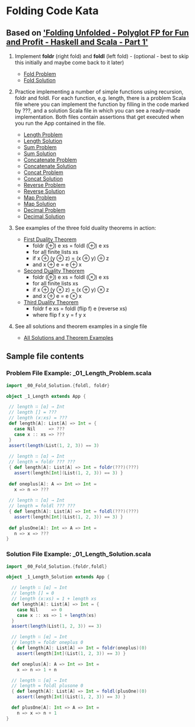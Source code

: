 
# Folding Code Kata

## Based on ['Folding Unfolded - Polyglot FP for Fun and Profit - Haskell and Scala - Part 1'](https://www.slideshare.net/pjschwarz/folding-unfolded-polyglot-fp-for-fun-and-profit-haskell-and-scala)

1. Implement **foldr** (right fold) and **foldl** (left fold) - (optional - best to skip this initially and maybe come back to it later)
   * [Fold Problem](https://github.com/philipschwarz/folding-code-kata-scala/blob/master/src/main/scala/_00_Fold_Problem.scala)
   * [Fold Solution](https://github.com/philipschwarz/folding-code-kata-scala/blob/master/src/main/scala/_00_Fold_Solution.scala)
2. Practice implementing a number of simple functions using recursion, foldr and foldl. For each function, e.g. length, there is a problem Scala file where you can implement the function by filling in the code marked by ???, and a solution Scala file in which you can see a ready-made implementation. Both files contain assertions that get executed when you run the App contained in the file. 
   * [Length Problem](https://github.com/philipschwarz/folding-code-kata-scala/blob/master/src/main/scala/_01_Length_Problem.scala)
   * [Length Solution](https://github.com/philipschwarz/folding-code-kata-scala/blob/master/src/main/scala/_01_Length_Solution.scala)
   * [Sum Problem](https://github.com/philipschwarz/folding-code-kata-scala/blob/master/src/main/scala/_02_Sum_Problem.scala)
   * [Sum Solution](https://github.com/philipschwarz/folding-code-kata-scala/blob/master/src/main/scala/_02_Sum_Solution.scala)
   * [Concatenate Problem](https://github.com/philipschwarz/folding-code-kata-scala/blob/master/src/main/scala/_03_Concatenate_Problem.scala)
   * [Concatenate Solution](https://github.com/philipschwarz/folding-code-kata-scala/blob/master/src/main/scala/_03_Concatenate_Solution.scala)
   * [Concat Problem](https://github.com/philipschwarz/folding-code-kata-scala/blob/master/src/main/scala/_04_Concat_Problem.scala)
   * [Concat Solution](https://github.com/philipschwarz/folding-code-kata-scala/blob/master/src/main/scala/_04_Concat_Solution.scala)
   * [Reverse Problem](https://github.com/philipschwarz/folding-code-kata-scala/blob/master/src/main/scala/_05_Reverse_Problem.scala)
   * [Reverse Solution](https://github.com/philipschwarz/folding-code-kata-scala/blob/master/src/main/scala/_05_Reverse_Solution.scala)
   * [Map Problem](https://github.com/philipschwarz/folding-code-kata-scala/blob/master/src/main/scala/_06_Map_Problem.scala)
   * [Map Solution](https://github.com/philipschwarz/folding-code-kata-scala/blob/master/src/main/scala/_06_Map_Solution.scala)
   * [Decimal Problem](https://github.com/philipschwarz/folding-code-kata-scala/blob/master/src/main/scala/_07_Decimal_Problem.scala)
   * [Decimal Solution](https://github.com/philipschwarz/folding-code-kata-scala/blob/master/src/main/scala/_07_Decimal_Solution.scala)
3. See examples of the three fold duality theorems in action:                  
   * [First Duality Theorem](https://github.com/philipschwarz/folding-code-kata-scala/blob/master/src/main/scala/_08_First_Duality_Theorem.scala)
      * foldr (⊕) e xs = foldl (⊕) e xs 
      * for all finite lists xs
      * if x ⊕ (y ⊕ z)  = (x ⊕ y) ⊕ z 
      * and x ⊕ e = e ⊕ x
   * [Second Duality Theorem](https://github.com/philipschwarz/folding-code-kata-scala/blob/master/src/main/scala/_09_Second_Duality_Theorem.scala)
      * foldr (⊕) e xs = foldl (⊗) e xs 
      * for all finite lists xs
      * if x ⊕ (y ⊗ z)  = (x ⊕ y) ⊗ z 
      * and x ⊕ e = e ⊗ x
   * [Third Duality Theorem](https://github.com/philipschwarz/folding-code-kata-scala/blob/master/src/main/scala/_10_Third_Duality_Theorem.scala) 
      * foldr f e xs = foldl (flip f) e (reverse xs) 
      * where flip f x y = f y x                 
 
4. See all solutions and theorem examples in a single file

   * [All Solutions and Theorem Examples](https://github.com/philipschwarz/folding-code-kata-scala/blob/master/src/main/scala/_11_All_Solutions_and_Theorem_Examples.scala)
    
## Sample file contents
### Problem File Example: _01_Length_Problem.scala
 
 ```Scala
import _00_Fold_Solution.{foldl, foldr}

object _1_Length extends App {

  // length ∷ [α] → Int
  // length [] = ???
  // length (x:xs) = ???   
  def length[A]: List[A] => Int = {
    case Nil     => ???
    case x :: xs => ???
  }
  assert(length(List(1, 2, 3)) == 3)
  
  // length ∷ [α] → Int
  // length = foldr ??? ???
  { def length[A]: List[A] => Int = foldr(???)(???)
    assert(length[Int](List(1, 2, 3)) == 3) }
  
  def oneplus[A]: A => Int => Int =
    x => n => ???
  
  // length ∷ [α] → Int
  // length = foldl ??? ???
  { def length[A]: List[A] => Int = foldl(???)(???)
    assert(length[Int](List(1, 2, 3)) == 3) }
  
  def plusOne[A]: Int => A => Int =
    n => x => ???
}
 ```

### Solution File Example: _01_Length_Solution.scala

```Scala
import _00_Fold_Solution.{foldr,foldl}

object _1_Length_Solution extends App {

  // length ∷ [α] → Int
  // length [] = 0
  // length (x:xs) = 1 + length xs
  def length[A]: List[A] => Int = {
    case Nil     => 0
    case x :: xs => 1 + length(xs)
  }
  assert(length(List(1, 2, 3)) == 3)

  // length ∷ [α] → Int
  // length = foldr oneplus 0
  { def length[A]: List[A] => Int = foldr(oneplus)(0)
    assert(length[Int](List(1, 2, 3)) == 3) }

  def oneplus[A]: A => Int => Int =
    x => n => 1 + n

  // length ∷ [α] → Int
  // length = foldl plusone 0
  { def length[A]: List[A] => Int = foldl(plusOne)(0)
    assert(length[Int](List(1, 2, 3)) == 3) }

  def plusOne[A]: Int => A => Int =
    n => x => n + 1
}
```